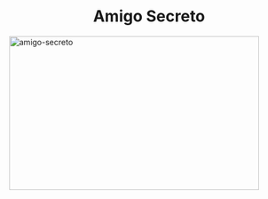 <h1 align="center"> Amigo Secreto </h1>
<img width="450" height="277" alt="amigo-secreto" src="https://github.com/user-attachments/assets/ebd0eaa0-79e2-4da0-81fd-ad4d9c2491eb" />
